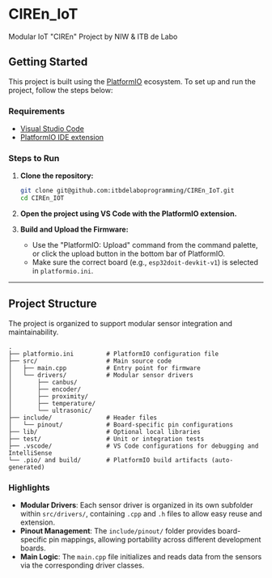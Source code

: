 # CIREn_IoT
Modular IoT "CIREn" Project by NIW &amp; ITB de Labo

## Getting Started

This project is built using the [PlatformIO](https://platformio.org/) ecosystem. To set up and run the project, follow the steps below:

### Requirements

- [Visual Studio Code](https://code.visualstudio.com/)
- [PlatformIO IDE extension](https://platformio.org/install)

### Steps to Run

1. **Clone the repository:**
   ```bash
   git clone git@github.com:itbdelaboprogramming/CIREn_IoT.git
   cd CIREn_IOT
   ```

2. **Open the project using VS Code with the PlatformIO extension.**

3. **Build and Upload the Firmware:**
   - Use the "PlatformIO: Upload" command from the command palette, or click the upload button in the bottom bar of PlatformIO.
   - Make sure the correct board (e.g., `esp32doit-devkit-v1`) is selected in `platformio.ini`.

---

## Project Structure

The project is organized to support modular sensor integration and maintainability.

```
.
├── platformio.ini         # PlatformIO configuration file
├── src/                   # Main source code
│   ├── main.cpp           # Entry point for firmware
│   └── drivers/           # Modular sensor drivers
│       ├── canbus/       
│       ├── encoder/       
│       ├── proximity/     
│       ├── temperature/   
│       └── ultrasonic/    
├── include/               # Header files
│   └── pinout/            # Board-specific pin configurations
├── lib/                   # Optional local libraries 
├── test/                  # Unit or integration tests 
├── .vscode/               # VS Code configurations for debugging and IntelliSense
└── .pio/ and build/       # PlatformIO build artifacts (auto-generated)
```

### Highlights

- **Modular Drivers**: Each sensor driver is organized in its own subfolder within `src/drivers/`, containing `.cpp` and `.h` files to allow easy reuse and extension.
- **Pinout Management**: The `include/pinout/` folder provides board-specific pin mappings, allowing portability across different development boards.
- **Main Logic**: The `main.cpp` file initializes and reads data from the sensors via the corresponding driver classes.
